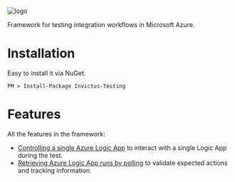 ![logo](../images/logo/invictus.png)

Framework for testing integration workflows in Microsoft Azure.

# Installation

Easy to install it via NuGet.

```shell
PM > Install-Package Invictus-Testing
```

# Features

All the features in the framework:
* [Controlling a single Azure Logic App](/logicapps/control-single-logicapp.md) to interact with a single Logic App during the test.
* [Retrieving Azure Logic App runs by polling](/logicapps/polling-logicapp-runs.md) to validate expected actions and tracking information.